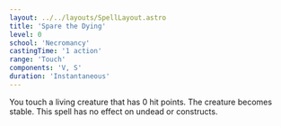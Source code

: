 ```yaml
---
layout: ../../layouts/SpellLayout.astro
title: 'Spare the Dying'
level: 0
school: 'Necromancy'
castingTime: '1 action'
range: 'Touch'
components: 'V, S'
duration: 'Instantaneous'
---
```


You touch a living creature that has 0 hit points. The creature becomes stable. This spell has no effect on undead or constructs.